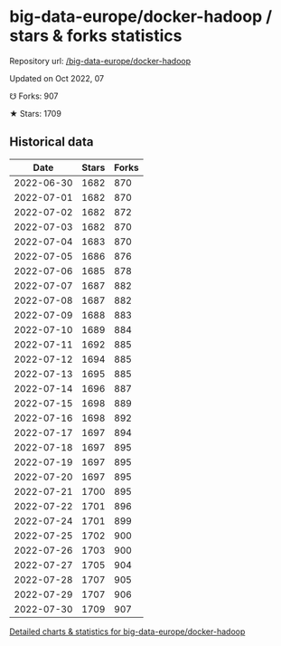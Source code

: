 # big-data-europe/docker-hadoop / stars & forks statistics

Repository url: [/big-data-europe/docker-hadoop](https://github.com/big-data-europe/docker-hadoop)

Updated on Oct 2022, 07

☋ Forks: 907

★ Stars: 1709

## Historical data
| Date | Stars | Forks |
|------|-------|-------|
| 2022-06-30 | 1682 | 870 | 
| 2022-07-01 | 1682 | 870 | 
| 2022-07-02 | 1682 | 872 | 
| 2022-07-03 | 1682 | 870 | 
| 2022-07-04 | 1683 | 870 | 
| 2022-07-05 | 1686 | 876 | 
| 2022-07-06 | 1685 | 878 | 
| 2022-07-07 | 1687 | 882 | 
| 2022-07-08 | 1687 | 882 | 
| 2022-07-09 | 1688 | 883 | 
| 2022-07-10 | 1689 | 884 | 
| 2022-07-11 | 1692 | 885 | 
| 2022-07-12 | 1694 | 885 | 
| 2022-07-13 | 1695 | 885 | 
| 2022-07-14 | 1696 | 887 | 
| 2022-07-15 | 1698 | 889 | 
| 2022-07-16 | 1698 | 892 | 
| 2022-07-17 | 1697 | 894 | 
| 2022-07-18 | 1697 | 895 | 
| 2022-07-19 | 1697 | 895 | 
| 2022-07-20 | 1697 | 895 | 
| 2022-07-21 | 1700 | 895 | 
| 2022-07-22 | 1701 | 896 | 
| 2022-07-24 | 1701 | 899 | 
| 2022-07-25 | 1702 | 900 | 
| 2022-07-26 | 1703 | 900 | 
| 2022-07-27 | 1705 | 904 | 
| 2022-07-28 | 1707 | 905 | 
| 2022-07-29 | 1707 | 906 | 
| 2022-07-30 | 1709 | 907 | 


[Detailed charts & statistics for big-data-europe/docker-hadoop](https://reviewgithub.com/rep/big-data-europe/docker-hadoop)
